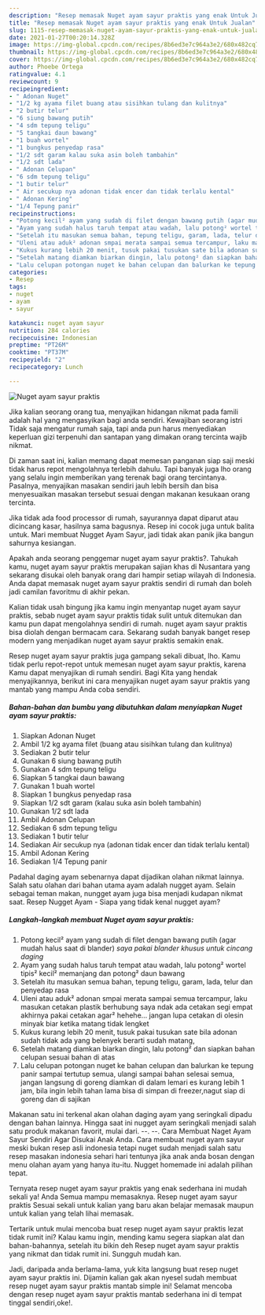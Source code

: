 ```yaml
---
description: "Resep memasak Nuget ayam sayur praktis yang enak Untuk Jualan"
title: "Resep memasak Nuget ayam sayur praktis yang enak Untuk Jualan"
slug: 1115-resep-memasak-nuget-ayam-sayur-praktis-yang-enak-untuk-jualan
date: 2021-01-27T00:20:14.328Z
image: https://img-global.cpcdn.com/recipes/8b6ed3e7c964a3e2/680x482cq70/nuget-ayam-sayur-praktis-foto-resep-utama.jpg
thumbnail: https://img-global.cpcdn.com/recipes/8b6ed3e7c964a3e2/680x482cq70/nuget-ayam-sayur-praktis-foto-resep-utama.jpg
cover: https://img-global.cpcdn.com/recipes/8b6ed3e7c964a3e2/680x482cq70/nuget-ayam-sayur-praktis-foto-resep-utama.jpg
author: Phoebe Ortega
ratingvalue: 4.1
reviewcount: 9
recipeingredient:
- " Adonan Nuget"
- "1/2 kg ayama filet buang atau sisihkan tulang dan kulitnya"
- "2 butir telur"
- "6 siung bawang putih"
- "4 sdm tepung teligu"
- "5 tangkai daun bawang"
- "1 buah wortel"
- "1 bungkus penyedap rasa"
- "1/2 sdt garam kalau suka asin boleh tambahin"
- "1/2 sdt lada"
- " Adonan Celupan"
- "6 sdm tepung teligu"
- "1 butir telur"
- " Air secukup nya adonan tidak encer dan tidak terlalu kental"
- " Adonan Kering"
- "1/4 Tepung panir"
recipeinstructions:
- "Potong kecil² ayam yang sudah di filet dengan bawang putih (agar mudah halus saat di blander) *saya pakai blander khusus untuk cincang daging*"
- "Ayam yang sudah halus taruh tempat atau wadah, lalu potong² wortel tipis² kecil² memanjang dan potong² daun bawang"
- "Setelah itu masukan semua bahan, tepung teligu, garam, lada, telur dan penyedap rasa"
- "Uleni atau aduk² adonan smpai merata sampai semua tercampur, laku masukan cetakan plastik berhubung saya ndak ada cetakan segi empat akhirnya pakai cetakan agar² hehehe... jangan lupa cetakan di olesin minyak biar ketika matang tidak lengket"
- "Kukus kurang lebih 20 menit, tusuk pakai tusukan sate bila adonan sudah tidak ada yang belenyek berarti sudah matang,"
- "Setelah matang diamkan biarkan dingin, lalu potong² dan siapkan bahan celupan sesuai bahan di atas"
- "Lalu celupan potongan nuget ke bahan celupan dan balurkan ke tepung panir sampai tertutup semua, ulangi sampai bahan selesai semua, jangan langsung di goreng diamkan di dalam lemari es kurang lebih 1 jam, bila ingin lebih tahan lama bisa di simpan di freezer,nagut siap di goreng dan di sajikan"
categories:
- Resep
tags:
- nuget
- ayam
- sayur

katakunci: nuget ayam sayur 
nutrition: 284 calories
recipecuisine: Indonesian
preptime: "PT26M"
cooktime: "PT37M"
recipeyield: "2"
recipecategory: Lunch

---
```



![Nuget ayam sayur praktis](https://img-global.cpcdn.com/recipes/8b6ed3e7c964a3e2/680x482cq70/nuget-ayam-sayur-praktis-foto-resep-utama.jpg)

Jika kalian seorang orang tua, menyajikan hidangan nikmat pada famili adalah hal yang mengasyikan bagi anda sendiri. Kewajiban seorang istri Tidak saja mengatur rumah saja, tapi anda pun harus menyediakan keperluan gizi terpenuhi dan santapan yang dimakan orang tercinta wajib nikmat.

Di zaman  saat ini, kalian memang dapat memesan panganan siap saji meski tidak harus repot mengolahnya terlebih dahulu. Tapi banyak juga lho orang yang selalu ingin memberikan yang terenak bagi orang tercintanya. Pasalnya, menyajikan masakan sendiri jauh lebih bersih dan bisa menyesuaikan masakan tersebut sesuai dengan makanan kesukaan orang tercinta. 

Jika tidak ada food processor di rumah, sayurannya dapat diparut atau dicincang kasar, hasilnya sama bagusnya. Resep ini cocok juga untuk balita untuk. Mari membuat Nugget Ayam Sayur, jadi tidak akan panik jika bangun sahurnya kesiangan.

Apakah anda seorang penggemar nuget ayam sayur praktis?. Tahukah kamu, nuget ayam sayur praktis merupakan sajian khas di Nusantara yang sekarang disukai oleh banyak orang dari hampir setiap wilayah di Indonesia. Anda dapat memasak nuget ayam sayur praktis sendiri di rumah dan boleh jadi camilan favoritmu di akhir pekan.

Kalian tidak usah bingung jika kamu ingin menyantap nuget ayam sayur praktis, sebab nuget ayam sayur praktis tidak sulit untuk ditemukan dan kamu pun dapat mengolahnya sendiri di rumah. nuget ayam sayur praktis bisa diolah dengan bermacam cara. Sekarang sudah banyak banget resep modern yang menjadikan nuget ayam sayur praktis semakin enak.

Resep nuget ayam sayur praktis juga gampang sekali dibuat, lho. Kamu tidak perlu repot-repot untuk memesan nuget ayam sayur praktis, karena Kamu dapat menyajikan di rumah sendiri. Bagi Kita yang hendak menyajikannya, berikut ini cara menyajikan nuget ayam sayur praktis yang mantab yang mampu Anda coba sendiri.

<!--inarticleads1-->

##### Bahan-bahan dan bumbu yang dibutuhkan dalam menyiapkan Nuget ayam sayur praktis:

1. Siapkan  Adonan Nuget
1. Ambil 1/2 kg ayama filet (buang atau sisihkan tulang dan kulitnya)
1. Sediakan 2 butir telur
1. Gunakan 6 siung bawang putih
1. Gunakan 4 sdm tepung teligu
1. Siapkan 5 tangkai daun bawang
1. Gunakan 1 buah wortel
1. Siapkan 1 bungkus penyedap rasa
1. Siapkan 1/2 sdt garam (kalau suka asin boleh tambahin)
1. Gunakan 1/2 sdt lada
1. Ambil  Adonan Celupan
1. Sediakan 6 sdm tepung teligu
1. Sediakan 1 butir telur
1. Sediakan  Air secukup nya (adonan tidak encer dan tidak terlalu kental)
1. Ambil  Adonan Kering
1. Sediakan 1/4 Tepung panir


Padahal daging ayam sebenarnya dapat dijadikan olahan nikmat lainnya. Salah satu olahan dari bahan utama ayam adalah nugget ayam. Selain sebagai teman makan, nungget ayam juga bisa menjadi kudapan nikmat saat. Resep Nugget Ayam - Siapa yang tidak kenal nugget ayam? 

<!--inarticleads2-->

##### Langkah-langkah membuat Nuget ayam sayur praktis:

1. Potong kecil² ayam yang sudah di filet dengan bawang putih (agar mudah halus saat di blander) *saya pakai blander khusus untuk cincang daging*
1. Ayam yang sudah halus taruh tempat atau wadah, lalu potong² wortel tipis² kecil² memanjang dan potong² daun bawang
1. Setelah itu masukan semua bahan, tepung teligu, garam, lada, telur dan penyedap rasa
1. Uleni atau aduk² adonan smpai merata sampai semua tercampur, laku masukan cetakan plastik berhubung saya ndak ada cetakan segi empat akhirnya pakai cetakan agar² hehehe... jangan lupa cetakan di olesin minyak biar ketika matang tidak lengket
1. Kukus kurang lebih 20 menit, tusuk pakai tusukan sate bila adonan sudah tidak ada yang belenyek berarti sudah matang,
1. Setelah matang diamkan biarkan dingin, lalu potong² dan siapkan bahan celupan sesuai bahan di atas
1. Lalu celupan potongan nuget ke bahan celupan dan balurkan ke tepung panir sampai tertutup semua, ulangi sampai bahan selesai semua, jangan langsung di goreng diamkan di dalam lemari es kurang lebih 1 jam, bila ingin lebih tahan lama bisa di simpan di freezer,nagut siap di goreng dan di sajikan


Makanan satu ini terkenal akan olahan daging ayam yang seringkali dipadu dengan bahan lainnya. Hingga saat ini nugget ayam seringkali menjadi salah satu produk makanan favorit, mulai dari. --. --. Cara Membuat Naget Ayam Sayur Sendiri Agar Disukai Anak Anda. Cara membuat nuget ayam sayur meski bukan resep asli indonesia tetapi nuget sudah menjadi salah satu resep masakan indonesia sehari hari tentunya jika anak anda bosan dengan menu olahan ayam yang hanya itu-itu. Nugget homemade ini adalah pilihan tepat. 

Ternyata resep nuget ayam sayur praktis yang enak sederhana ini mudah sekali ya! Anda Semua mampu memasaknya. Resep nuget ayam sayur praktis Sesuai sekali untuk kalian yang baru akan belajar memasak maupun untuk kalian yang telah lihai memasak.

Tertarik untuk mulai mencoba buat resep nuget ayam sayur praktis lezat tidak rumit ini? Kalau kamu ingin, mending kamu segera siapkan alat dan bahan-bahannya, setelah itu bikin deh Resep nuget ayam sayur praktis yang nikmat dan tidak rumit ini. Sungguh mudah kan. 

Jadi, daripada anda berlama-lama, yuk kita langsung buat resep nuget ayam sayur praktis ini. Dijamin kalian gak akan nyesel sudah membuat resep nuget ayam sayur praktis mantab simple ini! Selamat mencoba dengan resep nuget ayam sayur praktis mantab sederhana ini di tempat tinggal sendiri,oke!.

